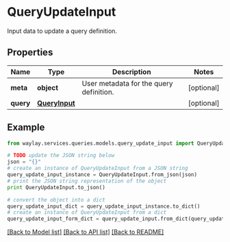 # QueryUpdateInput

Input data to update a query definition.

## Properties

Name | Type | Description | Notes
------------ | ------------- | ------------- | -------------
**meta** | **object** | User metadata for the query definition. | [optional] 
**query** | [**QueryInput**](QueryInput.md) |  | [optional] 

## Example

```python
from waylay.services.queries.models.query_update_input import QueryUpdateInput

# TODO update the JSON string below
json = "{}"
# create an instance of QueryUpdateInput from a JSON string
query_update_input_instance = QueryUpdateInput.from_json(json)
# print the JSON string representation of the object
print QueryUpdateInput.to_json()

# convert the object into a dict
query_update_input_dict = query_update_input_instance.to_dict()
# create an instance of QueryUpdateInput from a dict
query_update_input_form_dict = query_update_input.from_dict(query_update_input_dict)
```
[[Back to Model list]](../README.md#documentation-for-models) [[Back to API list]](../README.md#documentation-for-api-endpoints) [[Back to README]](../README.md)


